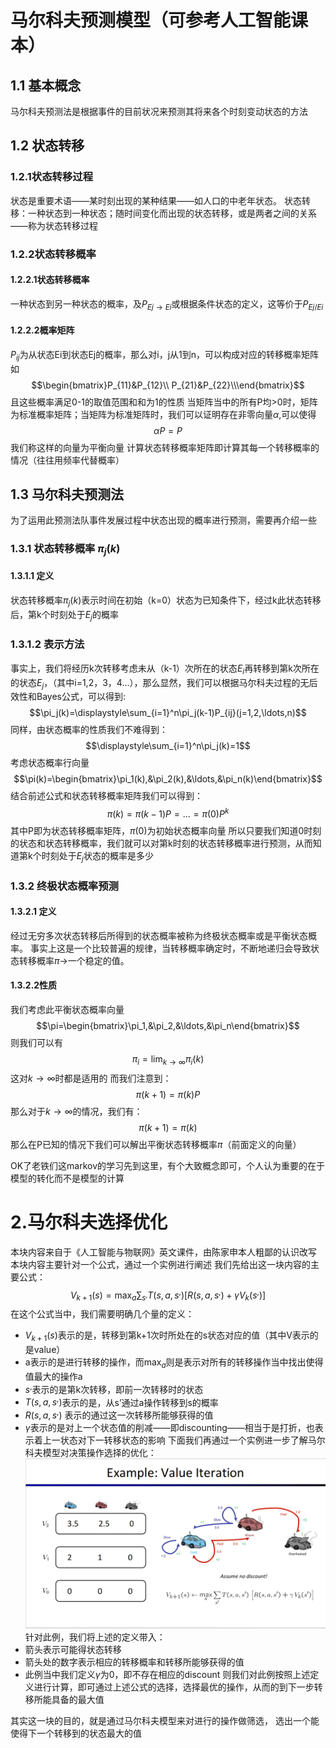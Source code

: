# 马尔科夫预测模型（可参考人工智能课本）
## 1.1 基本概念
马尔科夫预测法是根据事件的目前状况来预测其将来各个时刻变动状态的方法
## 1.2 状态转移
### 1.2.1状态转移过程
状态是重要术语——某时刻出现的某种结果——如人口的中老年状态。
状态转移：一种状态到一种状态；随时间变化而出现的状态转移，或是两者之间的关系——称为状态转移过程 
### 1.2.2状态转移概率
#### 1.2.2.1状态转移概率
一种状态到另一种状态的概率，及$P_{Ej \rightarrow Ei}$或根据条件状态的定义，这等价于$P_{Ej/Ei}$
#### 1.2.2.2概率矩阵
$P_{ij}$为从状态Ei到状态Ej的概率，那么对i，j从1到n，可以构成对应的转移概率矩阵如$$\begin{bmatrix}P_{11}&P_{12}\\
P_{21}&P_{22}\\\end{bmatrix}$$
且这些概率满足0-1的取值范围和和为1的性质
当矩阵当中的所有P均>0时，矩阵为标准概率矩阵；当矩阵为标准矩阵时，我们可以证明存在非零向量$\alpha$,可以使得$$ \alpha P=P$$
我们称这样的向量为平衡向量
计算状态转移概率矩阵即计算其每一个转移概率的情况（往往用频率代替概率）

## 1.3 马尔科夫预测法
为了运用此预测法队事件发展过程中状态出现的概率进行预测，需要再介绍一些
### 1.3.1 状态转移概率 $\pi_j(k)$
#### 1.3.1.1 定义
状态转移概率$\pi_j(k)$表示时间在初始（k=0）状态为已知条件下，经过k此状态转移后，第k个时刻处于$E_j$的概率
### 1.3.1.2 表示方法
事实上，我们将经历k次转移考虑未从（k-1）次所在的状态$E_i$再转移到第k次所在的状态$E_j$，（其中i=1,2，3，4$\ldots$），那么显然，我们可以根据马尔科夫过程的无后效性和Bayes公式，可以得到:$$\pi_j(k)=\displaystyle\sum_{i=1}^n\pi_j(k-1)P_{ij}(j=1,2,\ldots,n)$$
同样，由状态概率的性质我们不难得到：$$\displaystyle\sum_{i=1}^n\pi_j(k)=1$$
考虑状态概率行向量$$\pi(k)=\begin{bmatrix}\pi_1(k),&\pi_2(k),&\ldots,&\pi_n(k)\end{bmatrix}$$
结合前述公式和状态转移概率矩阵我们可以得到：$$\pi(k)=\pi(k-1)P=\ldots=\pi(0)P^k$$
其中P即为状态转移概率矩阵，$\pi(0)$为初始状态概率向量
所以只要我们知道0时刻的状态和状态转移概率，我们就可以对第k时刻的状态转移概率进行预测，从而知道第k个时刻处于$E_j$状态的概率是多少
### 1.3.2 终极状态概率预测
#### 1.3.2.1 定义
经过无穷多次状态转移后所得到的状态概率被称为终极状态概率或是平衡状态概率。
事实上这是一个比较普遍的规律，当转移概率确定时，不断地递归会导致状态转移概率$\pi\rightarrow$一个稳定的值。
#### 1.3.2.2性质
我们考虑此平衡状态概率向量$$\pi=\begin{bmatrix}\pi_1,&\pi_2,&\ldots,&\pi_n\end{bmatrix}$$
则我们可以有$$\pi_i=\displaystyle\lim_{k\rightarrow\infty}\pi_i(k)$$
这对$k\rightarrow\infty$时都是适用的
而我们注意到：$$\pi(k+1)=\pi(k)P$$
那么对于$k\rightarrow\infty$的情况，我们有：$$\pi(k+1)=\pi(k)$$
那么在P已知的情况下我们可以解出平衡状态转移概率$\pi$（前面定义的向量）

OK了老铁们这markov的学习先到这里，有个大致概念即可，个人认为重要的在于模型的转化而不是模型的计算

# 2.马尔科夫选择优化
本块内容来自于《人工智能与物联网》英文课件，由陈家申本人粗鄙的认识改写
本块内容主要针对一个公式，通过一个实例进行阐述
我们先给出这一块内容的主要公式：
$$V_{k+1}(s)=\displaystyle \max_a\sum_{s^,}T(s,a,s^,)[R(s,a,s^,)+\gamma V_k(s^,)]$$
在这个公式当中，我们需要明确几个量的定义：
* $V_{k+1}(s)$表示的是，转移到第k+1次时所处在的s状态对应的值（其中V表示的是value）
* a表示的是进行转移的操作，而$\displaystyle\max_a$则是表示对所有的转移操作当中找出使得值最大的操作a
* $s^,$表示的是第k次转移，即前一次转移时的状态
* $T(s,a,s^,)$表示的是，从s’通过a操作转移到s的概率
* $R(s,a,s^,)$ 表示的通过这一次转移所能够获得的值
*  $\gamma$表示的是对上一个状态值的削减——即discounting——相当于是打折，也表示着上一状态对下一转移状态的影响
下面我们再通过一个实例进一步了解马尔科夫模型对决策操作选择的优化：
![alt text](f8c6a7cd90df827da00744b19b9d572.png)
针对此例，我们将上述的定义带入：
* 箭头表示可能得状态转移
* 箭头处的数字表示相应的转移概率和转移所能够获得的值
* 此例当中我们定义$\gamma$为0，即不存在相应的discount
则我们对此例按照上述定义进行计算，即可通过上述公式的选择，选择最优的操作，从而的到下一步转移所能具备的最大值

其实这一块的目的，就是通过马尔科夫模型来对进行的操作做筛选， 选出一个能使得下一个转移到的状态最大的值
